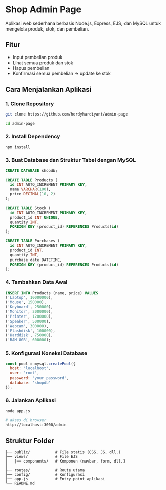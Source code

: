 # Shop Admin Page

Aplikasi web sederhana berbasis Node.js, Express, EJS, dan MySQL untuk mengelola produk, stok, dan pembelian.

## Fitur

* Input pembelian produk
* Lihat semua produk dan stok
* Hapus pembelian
* Konfirmasi semua pembelian → update ke stok

## Cara Menjalankan Aplikasi

### 1. Clone Repository

```bash
git clone https://github.com/herdyhardiyant/admin-page

cd admin-page
```
### 2. Install Dependency
```bash
npm install
```

### 3. Buat Database dan Struktur Tabel dengan MySQL
```sql
CREATE DATABASE shopdb;

CREATE TABLE Products (
  id INT AUTO_INCREMENT PRIMARY KEY,
  name VARCHAR(100),
  price DECIMAL(10, 2)
);

CREATE TABLE Stock (
  id INT AUTO_INCREMENT PRIMARY KEY,
  product_id INT UNIQUE,
  quantity INT,
  FOREIGN KEY (product_id) REFERENCES Products(id)
);

CREATE TABLE Purchases (
  id INT AUTO_INCREMENT PRIMARY KEY,
  product_id INT,
  quantity INT,
  purchase_date DATETIME,
  FOREIGN KEY (product_id) REFERENCES Products(id)
);

```

### 4. Tambahkan Data Awal

```sql
INSERT INTO Products (name, price) VALUES
('Laptop', 10000000),
('Mouse', 150000),
('Keyboard', 250000),
('Monitor', 2000000),
('Printer', 1200000),
('Speaker', 500000),
('Webcam', 300000),
('Flashdisk', 100000),
('Harddisk', 750000),
('RAM 8GB', 600000);
```
### 5. Konfigurasi Koneksi Database 
```js
const pool = mysql.createPool({
  host: 'localhost',
  user: 'root',
  password: 'your_password',
  database: 'shopdb'
});
```
### 6. Jalankan Aplikasi
```bash
node app.js

# akses di browser
http://localhost:3000/admin

``` 

## Struktur Folder 

```
├── public/           # File statis (CSS, JS, dll.)
├── views/            # File EJS
│   |── components/   # Komponen (navbar, form, dll.)
│   
├── routes/           # Route utama
├── config/           # Konfigurasi       
├── app.js            # Entry point aplikasi
└── README.md
```
